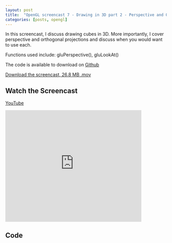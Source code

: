 ```yaml
---
layout: post
title:  "OpenGL screencast 7 - Drawing in 3D part 2 - Perspective and Orthogonal Projections and Cubes"
categories: [posts, opengl]
---
```

In this screencast, I discuss drawing cubes in 3D. More importantly, I cover perspective and orthogonal projections and discuss when you would want to use each.

Functions used include:
gluPerspective(), gluLookAt()

The code is available to download on [Github](https://github.com/davidwparker/opengl-screencasts-1)

[Download the screencast, 26.8 MB .mov](https://dl.dropboxusercontent.com/s/b8w1ccnqcqwlkxn/episode-007.mov?dl=1)

## Watch the Screencast

[YouTube](http://www.youtube.com/watch?v=BgIsTZiyvvU)

<iframe width="425" height="349" src="http://www.youtube.com/embed/BgIsTZiyvvU?hl=en&fs=1" frameborder="0" allowfullscreen></iframe>

## Code

<script src="https://gist.github.com/1176938.js"></script>
